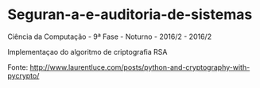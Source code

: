 # Seguran-a-e-auditoria-de-sistemas
Ciência da Computação - 9ª Fase - Noturno - 2016/2 - 2016/2

Implementaçao do algoritmo de criptografia RSA

Fonte: http://www.laurentluce.com/posts/python-and-cryptography-with-pycrypto/
